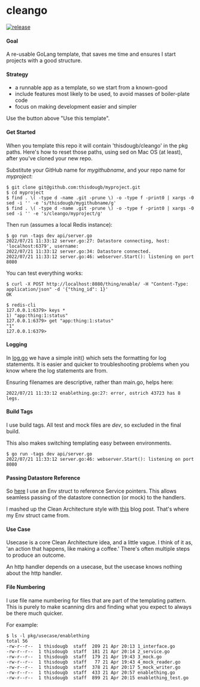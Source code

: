 # cleango

[![release](https://github.com/thisdougb/cleango/actions/workflows/release.yaml/badge.svg)](https://github.com/thisdougb/cleango/actions/workflows/release.yaml)

#### Goal

A re-usable GoLang template, that saves me time and ensures I start projects with a good structure.

#### Strategy

- a runnable app as a template, so we start from a known-good
- include features most likely to be used, to avoid masses of boiler-plate code
- focus on making development easier and simpler

Use the button above "Use this template".

#### Get Started

When you template this repo it will contain 'thisdougb/cleango' in the pkg paths.
Here's how to reset those paths, using sed on Mac OS (at least), after you've cloned your new repo.

Substitute your GitHub name for _mygithubname_, and your repo name for _myproject_:
```
$ git clone git@github.com:thisdougb/myproject.git
$ cd myproject
$ find . \( -type d -name .git -prune \) -o -type f -print0 | xargs -0 sed -i '' -e 's/thisdougb/mygithubname/g'
$ find . \( -type d -name .git -prune \) -o -type f -print0 | xargs -0 sed -i '' -e 's/cleango/myproject/g'
```
Then run (assumes a local Redis instance):
```
$ go run -tags dev api/server.go
2022/07/21 11:33:12 server.go:27: Datastore connecting, host: 'localhost:6379', username:
2022/07/21 11:33:12 server.go:34: Datastore connected.
2022/07/21 11:33:12 server.go:46: webserver.Start(): listening on port 8080
```
You can test everything works:
```
$ curl -X POST http://localhost:8080/thing/enable/ -H "Content-Type: application/json" -d '{"thing_id": 1}'                                                                             
OK

$ redis-cli
127.0.0.1:6379> keys *
1) "app:thing:1:status"
127.0.0.1:6379> get "app:thing:1:status"
"1"
127.0.0.1:6379>
```

#### Logging

In [log.go](https://github.com/thisdougb/cleango/blob/refactor_logging/api/log.go#L7) we have a simple init() which sets the formatting for log statements.
It is easier and quicker to troubleshooting problems when you know where the log statements are from.

Ensuring filenames are descriptive, rather than main.go, helps here:
```
2022/07/21 11:33:12 enablething.go:27: error, ostrich 43723 has 8 legs.
```

#### Build Tags

I use build tags.
All test and mock files are _dev_, so excluded in the final build.

This also makes switching templating easy between environments.
```
$ go run -tags dev api/server.go
2022/07/21 11:33:12 server.go:46: webserver.Start(): listening on port 8080
```

#### Passing Datastore Reference

So [here](https://github.com/thisdougb/cleango/blob/main/api/handlers/env.go) I use an Env struct to reference Service pointers.
This allows seamless passing of the datastore connection (or mock) to the handlers.

I mashed up the Clean Architecture style with [this](https://www.alexedwards.net/blog/organising-database-access) blog post.
That's where my Env struct came from.

#### Use Case

Usecase is a core Clean Architecture idea, and a little vague.
I think of it as, 'an action that happens, like making a coffee.'
There's often multiple steps to produce an outcome.

An http handler depends on a usecase, but the usecase knows nothing about the http handler.

#### File Numbering

I use file name numbering for files that are part of the templating pattern.
This is purely to make scanning dirs and finding what you expect to always be there much quicker.

For example:
```
$ ls -l pkg/usecase/enablething
total 56
-rw-r--r--  1 thisdougb  staff  209 21 Apr 20:13 1_interface.go
-rw-r--r--  1 thisdougb  staff  181 21 Apr 20:14 2_service.go
-rw-r--r--  1 thisdougb  staff  179 21 Apr 19:43 3_mock.go
-rw-r--r--  1 thisdougb  staff   77 21 Apr 19:43 4_mock_reader.go
-rw-r--r--  1 thisdougb  staff  378 21 Apr 20:17 5_mock_writer.go
-rw-r--r--  1 thisdougb  staff  433 21 Apr 20:57 enablething.go
-rw-r--r--  1 thisdougb  staff  899 21 Apr 20:15 enablething_test.go
```
